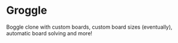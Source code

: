 # Groggle
Boggle clone with custom boards, custom board sizes (eventually), automatic board solving and more!
